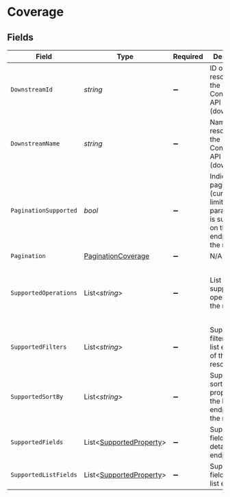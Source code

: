 # Coverage


## Fields

| Field                                                                                                    | Type                                                                                                     | Required                                                                                                 | Description                                                                                              | Example                                                                                                  |
| -------------------------------------------------------------------------------------------------------- | -------------------------------------------------------------------------------------------------------- | -------------------------------------------------------------------------------------------------------- | -------------------------------------------------------------------------------------------------------- | -------------------------------------------------------------------------------------------------------- |
| `DownstreamId`                                                                                           | *string*                                                                                                 | :heavy_minus_sign:                                                                                       | ID of the resource in the Connector's API (downstream)                                                   | accounts                                                                                                 |
| `DownstreamName`                                                                                         | *string*                                                                                                 | :heavy_minus_sign:                                                                                       | Name of the resource in the Connector's API (downstream)                                                 | Accounts                                                                                                 |
| `PaginationSupported`                                                                                    | *bool*                                                                                                   | :heavy_minus_sign:                                                                                       | Indicates if pagination (cursor and limit parameters) is supported on the list endpoint of the resource. |                                                                                                          |
| `Pagination`                                                                                             | [PaginationCoverage](../../Models/Components/PaginationCoverage.md)                                      | :heavy_minus_sign:                                                                                       | N/A                                                                                                      |                                                                                                          |
| `SupportedOperations`                                                                                    | List<*string*>                                                                                           | :heavy_minus_sign:                                                                                       | List of supported operations on the resource.                                                            | [<br/>"all",<br/>"one",<br/>"add",<br/>"update",<br/>"delete"<br/>]                                      |
| `SupportedFilters`                                                                                       | List<*string*>                                                                                           | :heavy_minus_sign:                                                                                       | Supported filters on the list endpoint of the resource.                                                  | [<br/>"name",<br/>"email"<br/>]                                                                          |
| `SupportedSortBy`                                                                                        | List<*string*>                                                                                           | :heavy_minus_sign:                                                                                       | Supported sorting properties on the list endpoint of the resource.                                       | [<br/>"updated_at",<br/>"created_at",<br/>"name"<br/>]                                                   |
| `SupportedFields`                                                                                        | List<[SupportedProperty](../../Models/Components/SupportedProperty.md)>                                  | :heavy_minus_sign:                                                                                       | Supported fields on the detail endpoint.                                                                 |                                                                                                          |
| `SupportedListFields`                                                                                    | List<[SupportedProperty](../../Models/Components/SupportedProperty.md)>                                  | :heavy_minus_sign:                                                                                       | Supported fields on the list endpoint.                                                                   |                                                                                                          |